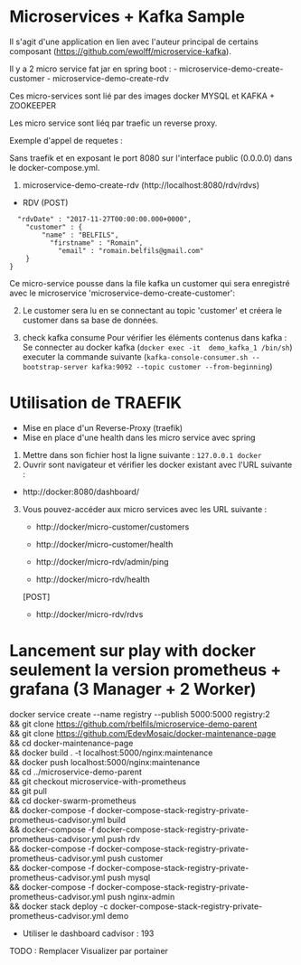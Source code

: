 # Microservices + Kafka Sample

Il s'agit d'une application en lien avec l'auteur principal de certains composant (https://github.com/ewolff/microservice-kafka).

Il y a 2 micro service fat jar  en spring boot :
    - microservice-demo-create-customer
    - microservice-demo-create-rdv
    
Ces micro-services sont lié par des images docker MYSQL et KAFKA + ZOOKEEPER

Les micro service sont liéq par traefic un reverse proxy.


Exemple d'appel de requetes :

Sans traefik et en exposant le port 8080 sur l'interface public (0.0.0.0) dans le docker-compose.yml.
1) microservice-demo-create-rdv (http://localhost:8080/rdv/rdvs)

- RDV (POST)
```{
  "rdvDate" : "2017-11-27T00:00:00.000+0000",
    "customer" : {
        "name" : "BELFILS",
          "firstname" : "Romain",
            "email" : "romain.belfils@gmail.com"
    }
}
```

Ce micro-service pousse dans la file kafka un customer qui sera enregistré avec le microservice 'microservice-demo-create-customer':

2) Le customer sera lu en se connectant au topic 'customer' et créera le customer dans sa base de données. 

3) check kafka consume
Pour vérifier les éléments contenus dans kafka :<br/>
Se connecter au docker kafka (`docker exec -it  demo_kafka_1 /bin/sh`)
executer la commande suivante (`kafka-console-consumer.sh --bootstrap-server kafka:9092 --topic customer --from-beginning`)


# Utilisation de TRAEFIK

- Mise en place d'un Reverse-Proxy (traefik)
- Mise en place d'une health dans les micro service avec spring

1) Mettre dans son fichier host la ligne suivante : ```127.0.0.1 docker```
2) Ouvrir sont navigateur et vérifier les docker existant avec l'URL suivante : 
- http://docker:8080/dashboard/

3) Vous pouvez-accéder aux micro services avec les URL suivante :
    - http://docker/micro-customer/customers
    - http://docker/micro-customer/health
    
    - http://docker/micro-rdv/admin/ping
    - http://docker/micro-rdv/health
    
    [POST]
    - http://docker/micro-rdv/rdvs
 
# Lancement sur play with docker seulement la version prometheus + grafana (3 Manager + 2 Worker)

docker service create --name registry --publish 5000:5000 registry:2 \
&& git clone https://github.com/rbelfils/microservice-demo-parent \
&& git clone https://github.com/EdevMosaic/docker-maintenance-page \
&& cd docker-maintenance-page \
&& docker build . -t localhost:5000/nginx:maintenance \
&& docker push localhost:5000/nginx:maintenance \
&& cd ../microservice-demo-parent \
&& git checkout microservice-with-prometheus \
&& git pull \
&& cd docker-swarm-prometheus \
&& docker-compose -f docker-compose-stack-registry-private-prometheus-cadvisor.yml build \
&& docker-compose -f docker-compose-stack-registry-private-prometheus-cadvisor.yml push rdv \
&& docker-compose -f docker-compose-stack-registry-private-prometheus-cadvisor.yml push customer \
&& docker-compose -f docker-compose-stack-registry-private-prometheus-cadvisor.yml push mysql \
&& docker-compose -f docker-compose-stack-registry-private-prometheus-cadvisor.yml push nginx-admin \
&& docker stack deploy -c  docker-compose-stack-registry-private-prometheus-cadvisor.yml demo

- Utiliser le dashboard cadvisor : 193

TODO : Remplacer Visualizer par portainer
